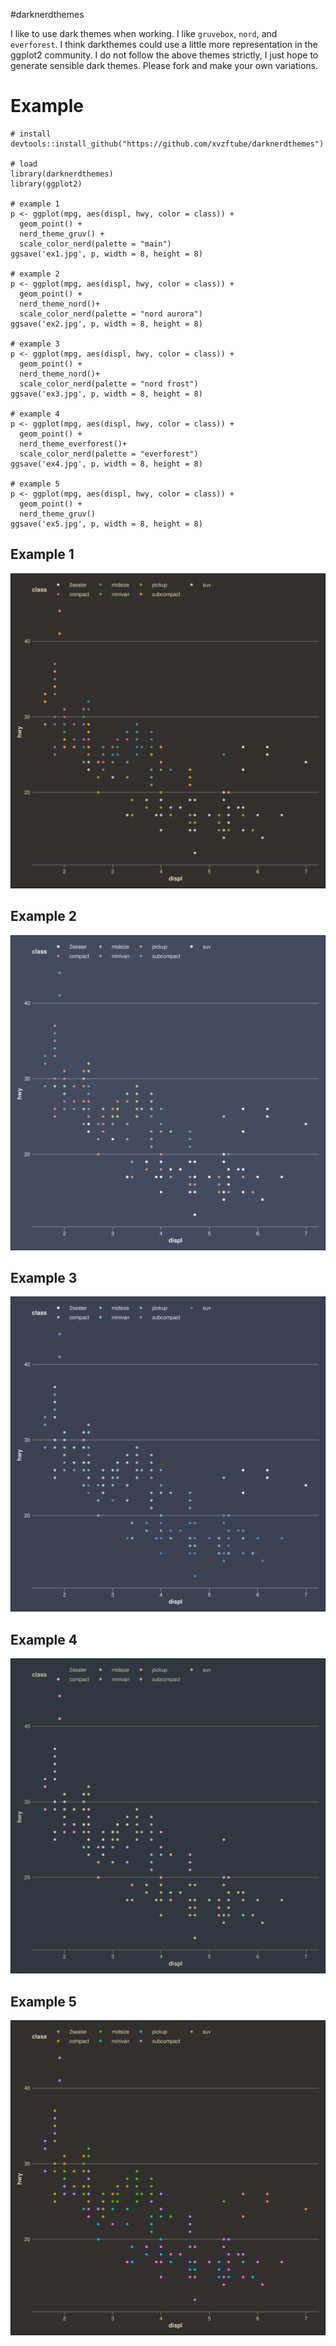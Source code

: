 #darknerdthemes

I like to use dark themes when working. I like `gruvebox`, `nord`, and `everforest`. I think darkthemes could use a little more representation in the ggplot2 community. I do not follow the above themes strictly, I just hope to generate sensible dark themes. Please fork and make your own variations.

# Example

```
# install
devtools::install_github("https://github.com/xvzftube/darknerdthemes")

# load
library(darknerdthemes)
library(ggplot2)

# example 1
p <- ggplot(mpg, aes(displ, hwy, color = class)) +
  geom_point() +
  nerd_theme_gruv() +
  scale_color_nerd(palette = "main")
ggsave('ex1.jpg', p, width = 8, height = 8)

# example 2
p <- ggplot(mpg, aes(displ, hwy, color = class)) +
  geom_point() +
  nerd_theme_nord()+
  scale_color_nerd(palette = "nord aurora")
ggsave('ex2.jpg', p, width = 8, height = 8)

# example 3
p <- ggplot(mpg, aes(displ, hwy, color = class)) +
  geom_point() +
  nerd_theme_nord()+
  scale_color_nerd(palette = "nord frost")
ggsave('ex3.jpg', p, width = 8, height = 8)

# example 4
p <- ggplot(mpg, aes(displ, hwy, color = class)) +
  geom_point() +
  nerd_theme_everforest()+
  scale_color_nerd(palette = "everforest")
ggsave('ex4.jpg', p, width = 8, height = 8)

# example 5
p <- ggplot(mpg, aes(displ, hwy, color = class)) +
  geom_point() +
  nerd_theme_gruv()
ggsave('ex5.jpg', p, width = 8, height = 8)

```
## Example 1

![Example 1](ex1.jpg)

## Example 2

![Example 2](ex2.jpg)

## Example 3

![Example 3](ex3.jpg)

## Example 4

![Example 4](ex4.jpg)

## Example 5

![Example 5](ex5.jpg)
